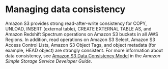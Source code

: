 # Managing data consistency<a name="managing-data-consistency"></a>

Amazon S3 provides strong read\-after\-write consistency for COPY, UNLOAD, INSERT \(external table\), CREATE EXTERNAL TABLE AS, and Amazon Redshift Spectrum operations on Amazon S3 buckets in all AWS Regions\. In addition, read operations on Amazon S3 Select, Amazon S3 Access Control Lists, Amazon S3 Object Tags, and object metadata \(for example, HEAD object\) are strongly consistent\. For more information about data consistency, see [Amazon S3 Data Consistency Model](https://docs.aws.amazon.com/AmazonS3/latest/dev/Introduction.html#ConsistencyModel) in the *Amazon Simple Storage Service Developer Guide*\.